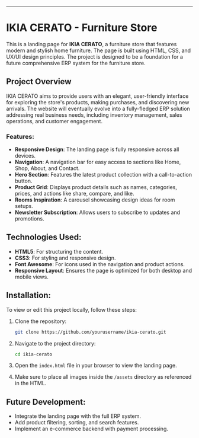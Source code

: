 
---

# IKIA CERATO - Furniture Store

This is a landing page for **IKIA CERATO**, a furniture store that features modern and stylish home furniture. The page is built using HTML, CSS, and UX/UI design principles. The project is designed to be a foundation for a future comprehensive ERP system for the furniture store.

## Project Overview

IKIA CERATO aims to provide users with an elegant, user-friendly interface for exploring the store's products, making purchases, and discovering new arrivals. The website will eventually evolve into a fully-fledged ERP solution addressing real business needs, including inventory management, sales operations, and customer engagement.

### Features:
- **Responsive Design**: The landing page is fully responsive across all devices.
- **Navigation**: A navigation bar for easy access to sections like Home, Shop, About, and Contact.
- **Hero Section**: Features the latest product collection with a call-to-action button.
- **Product Grid**: Displays product details such as names, categories, prices, and actions like share, compare, and like.
- **Rooms Inspiration**: A carousel showcasing design ideas for room setups.
- **Newsletter Subscription**: Allows users to subscribe to updates and promotions.

## Technologies Used:
- **HTML5**: For structuring the content.
- **CSS3**: For styling and responsive design.
- **Font Awesome**: For icons used in the navigation and product actions.
- **Responsive Layout**: Ensures the page is optimized for both desktop and mobile views.

## Installation:
To view or edit this project locally, follow these steps:

1. Clone the repository:
   ```bash
   git clone https://github.com/yourusername/ikia-cerato.git
   ```

2. Navigate to the project directory:
   ```bash
   cd ikia-cerato
   ```

3. Open the `index.html` file in your browser to view the landing page.

4. Make sure to place all images inside the `/assets` directory as referenced in the HTML.

## Future Development:
- Integrate the landing page with the full ERP system.
- Add product filtering, sorting, and search features.
- Implement an e-commerce backend with payment processing.


